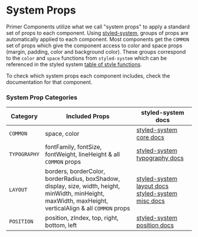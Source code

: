 # System Props


Primer Components utilize what we call "system props" to apply a standard set of props to each component. Using [styled-system](https://github.com/jxnblk/styled-system), groups of props are automatically applied to each component. Most components get the `COMMON` set of props which give the component access to color and space props (margin, padding, color and background color). These groups correspond to the `color` and `space` functions from `styled-system` which can be referenced in the styled system [table of style functions](https://github.com/jxnblk/styled-system/blob/master/docs/table.md#core).

To check which system props each component includes, check the documentation for that component.

### System Prop Categories

| Category       | Included Props           | styled-system docs  |
|-----|--------|--------|
| `COMMON`| space, color | [styled-system core docs](https://github.com/jxnblk/styled-system/blob/master/docs/table.md#core) |
| `TYPOGRAPHY`| fontFamily, fontSize, fontWeight, lineHeight & all `COMMON` props | [styled-system typography docs](https://github.com/jxnblk/styled-system/blob/master/docs/table.md#typography) |
| `LAYOUT` | borders, borderColor, borderRadius, boxShadow, <br/> display, size, width, height, minWidth, minHeight, <br/> maxWidth, maxHeight, verticalAlign & all `COMMON` props      | [styled-system layout docs](https://github.com/jxnblk/styled-system/blob/master/docs/table.md#layout) <br/> [styled-system misc docs](https://github.com/jxnblk/styled-system/blob/master/docs/table.md#misc) |
| `POSITION` | position, zIndex, top, right, bottom, left | [styled-system position docs](https://github.com/jxnblk/styled-system/blob/master/docs/table.md#position)
